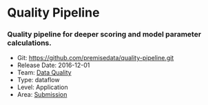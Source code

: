 # Quality Pipeline
### Quality pipeline for deeper scoring and model parameter calculations.
* Git: https://github.com/premisedata/quality-pipeline.git
* Release Date: 2016-12-01
* Team: [Data Quality](../teams/data-quality.md)
* Type: dataflow
* Level: Application
* Area: [Submission](areas/submission.png)
